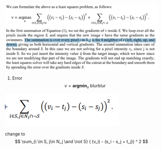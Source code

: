 ![image-20230504141701961](./assets/image-20230504141701961.png)

1. Error
   $$
   v = \mathbf{argmin}_v \text{ blurblur }
   $$
   

![image-20230504162959976](./assets/image-20230504162959976.png)

change to 
$$
\sum_{i \in S, j\in N_j \and \not S} ( (v_i) - (s_i - s_j + t_j)) ^ 2
$$
